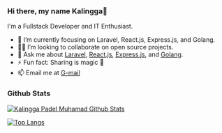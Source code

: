 ### Hi there, my name Kalingga👋  
I'm a Fullstack Developer and IT Enthusiast.  

- 🔭 I’m currently focusing on Laravel, React.js, Express.js, and Golang.  
- 🧑‍💻 I’m looking to collaborate on open source projects.  
- 💬 Ask me about [Laravel](https://laravel.com), [React.js](https://react.dev), [Express.js](https://expressjs.com), and [Golang](https://go.dev).  
- ⚡ Fun fact: Sharing is magic 🐰  
- 📫 Email me at [G-mail](mailto:enginerbrosl@gmail.com)  

### Github Stats  

[![Kalingga Padel Muhamad Github Stats](https://github-readme-stats.vercel.app/api?username=kalinggapadelmuhamad&rank_icon=github&hide=contribs&count_private=true&layout=compact&theme=)](https://github.com/kalinggapadelmuhamad)  

[![Top Langs](https://github-readme-stats.vercel.app/api/top-langs/?username=kalinggapadelmuhamad&count_private=true&layout=compact&theme=&show_icons=true)](https://github.com/kalinggapadelmuhamad/)
